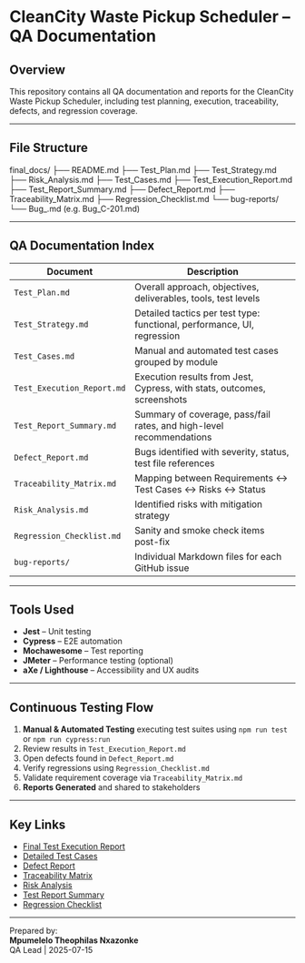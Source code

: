 # CleanCity Waste Pickup Scheduler – QA Documentation

## Overview

This repository contains all QA documentation and reports for the CleanCity Waste Pickup Scheduler, including test planning, execution, traceability, defects, and regression coverage.

---

## File Structure

final_docs/
 ├── README.md
 ├── Test_Plan.md
 ├── Test_Strategy.md
 ├── Risk_Analysis.md
 ├── Test_Cases.md
 ├── Test_Execution_Report.md
 ├── Test_Report_Summary.md
 ├── Defect_Report.md
 ├── Traceability_Matrix.md
 ├── Regression_Checklist.md
 └── bug-reports/
  └── Bug_<ID>.md (e.g. Bug_C-201.md)

---

## QA Documentation Index

| Document | Description                                         |
|----------|-----------------------------------------------------|
| `Test_Plan.md` | Overall approach, objectives, deliverables, tools, test levels |
| `Test_Strategy.md` | Detailed tactics per test type: functional, performance, UI, regression |
| `Test_Cases.md` | Manual and automated test cases grouped by module |
| `Test_Execution_Report.md` | Execution results from Jest, Cypress, with stats, outcomes, screenshots |
| `Test_Report_Summary.md` | Summary of coverage, pass/fail rates, and high-level recommendations |
| `Defect_Report.md` | Bugs identified with severity, status, test file references |
| `Traceability_Matrix.md` | Mapping between Requirements <-> Test Cases <-> Risks <-> Status |
| `Risk_Analysis.md` | Identified risks with mitigation strategy |
| `Regression_Checklist.md`| Sanity and smoke check items post-fix |
| `bug-reports/` | Individual Markdown files for each GitHub issue |

---

## Tools Used

- **Jest** – Unit testing
- **Cypress** – E2E automation
- **Mochawesome** – Test reporting
- **JMeter** – Performance testing (optional)
- **aXe / Lighthouse** – Accessibility and UX audits

---

## Continuous Testing Flow

1. **Manual & Automated Testing** executing test suites using `npm run test` or `npm run cypress:run`
2. Review results in `Test_Execution_Report.md`
3. Open defects found in `Defect_Report.md`
4. Verify regressions using `Regression_Checklist.md`
5. Validate requirement coverage via `Traceability_Matrix.md`
6. **Reports Generated** and shared to stakeholders

---

## Key Links

- [Final Test Execution Report](./Test_Execution_Report.md)
- [Detailed Test Cases](./Test_Cases.md)
- [Defect Report](./Defect_Report.md)
- [Traceability Matrix](./Traceability_Matrix.md)
- [Risk Analysis](./Risk_Analysis.md)
- [Test Report Summary](./Test_Report_Summary.md)
- [Regression Checklist](./Regression_Checklist.md)

---

Prepared by:  
**Mpumelelo Theophilas Nxazonke**  
QA Lead | 2025-07-15
